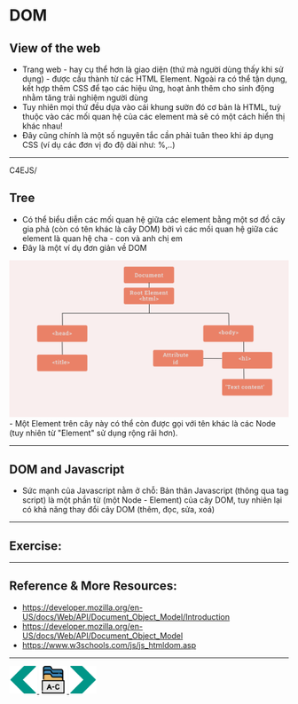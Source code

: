 # DOM
## View of the web
- Trang web - hay cụ thể hơn là giao diện (thứ mà người dùng thấy khi sử dụng) - được cấu thành từ các HTML Element. Ngoài ra có thể tận dụng, kết hợp thêm CSS để tạo các hiệu ứng, hoạt ảnh thêm cho sinh động nhằm tăng trải nghiệm người dùng
- Tuy nhiên mọi thứ đều dựa vào cái khung sườn đó cơ bản là  HTML, tuỳ thuộc vào các mối quan hệ của các element mà sẽ có một cách hiển thị khác nhau!
- Đây cũng chính là một số nguyên tắc cần phải tuân theo khi áp dụng CSS (ví dụ các đơn vị đo độ dài như: %,..)

---
C4EJS/
## Tree
- Có thể biểu diễn các mối quan hệ giữa các element bằng một sơ đồ cây gia phả (còn có tên khác là cây DOM) bởi vì các mối quan hệ giữa các element là quan hệ cha - con và anh chị em
- Đây là một ví dụ đơn giản về DOM
<img src="../sources/C4EJS/C4EJS-Lecture-2.1.png" alt="dom">
- Một Element trên cây này có thể còn được gọi với tên khác là các Node (tuy nhiên từ "Element" sử dụng rộng rãi hơn).

---

## DOM and Javascript
- Sức mạnh của Javascript nằm ở chỗ: Bản thân Javascript (thông qua tag script) là một phần tử (một Node - Element) của cây DOM, tuy nhiên lại có khả năng thay đổi cây DOM (thêm, đọc,  sửa, xoá)

---

## Exercise:

---

## Reference & More Resources: 
* https://developer.mozilla.org/en-US/docs/Web/API/Document_Object_Model/Introduction
* https://developer.mozilla.org/en-US/docs/Web/API/Document_Object_Model
* https://www.w3schools.com/js/js_htmldom.asp
---
<!-- Navigator -->
<div>
<a href="Lecture-07.2.Array.md">
    <img width=50 src="../sources/left-arrow.svg" >
</a>
<a href="README.md">
    <img width=50 src="../sources/index.svg" >
</a>
<a href="Lecture-09.2.Functions.md">
    <img  width=50 src="../sources/right-arrow.svg">
    </a>
</div>
<!-- Navigator -->